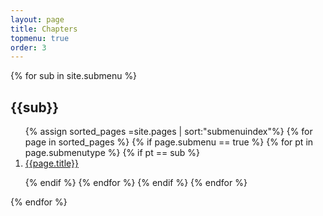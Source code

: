 ```yaml
---
layout: page
title: Chapters
topmenu: true
order: 3
---
```

{% for sub in site.submenu %}
##  {{sub}}   

<div class="row">
<ol class="submenu">
{% assign sorted_pages =site.pages | sort:"submenuindex"%}
{% for page in sorted_pages %}
{% if page.submenu == true %}
{% for pt in page.submenutype %}
{% if pt == sub %}
<li class="nav-item"><a href="{{site.baseurl}}{{page.url}}" class="nav-item"> {{page.title}}</a></li> 

{% endif %}
{% endfor %}
{% endif %}
{% endfor %}
</ol>  
</div>

{% endfor %}

